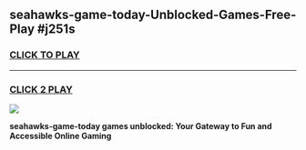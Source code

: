 
## seahawks-game-today-Unblocked-Games-Free-Play #j251s
<h3>
<a href="https://us.freeplayer.one?title=seahawks-game-today&ref=9M">CLICK TO PLAY</a></h3>
<hr>

<h3>
<a href="https://us.freeplayer.one?title=seahawks-game-today&ref=9M">CLICK 2 PLAY</a>
  
</h3>

<a href="https://us.freeplayer.one?title=seahawks-game-today&ref=9M"><img src="https://clearcache.store/games.png"></a>


**seahawks-game-today games unblocked: Your Gateway to Fun and Accessible Online Gaming**
